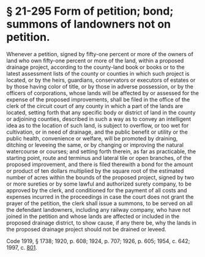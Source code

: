 # § 21-295 Form of petition; bond; summons of landowners not on petition.

<p>Whenever a petition, signed by fifty-one percent or more of the owners of land who own fifty-one percent or more of the land, within a proposed drainage project, according to the county-land book or books or to the latest assessment lists of the county or counties in which such project is located, or by the heirs, guardians, conservators or executors of estates or by those having color of title, or by those in adverse possession, or by the officers of corporations, whose lands will be affected by or assessed for the expense of the proposed improvements, shall be filed in the office of the clerk of the circuit court of any county in which a part of the lands are located, setting forth that any specific body or district of land in the county or adjoining counties, described in such a way as to convey an intelligent idea as to the location of such land, is subject to overflow, or too wet for cultivation, or in need of drainage, and the public benefit or utility or the public health, convenience or welfare, will be promoted by draining, ditching or leveeing the same, or by changing or improving the natural watercourse or courses; and setting forth therein, as far as practicable, the starting point, route and terminus and lateral tile or open branches, of the proposed improvement, and there is filed therewith a bond for the amount or product of ten dollars multiplied by the square root of the estimated number of acres within the bounds of the proposed project, signed by two or more sureties or by some lawful and authorized surety company, to be approved by the clerk, and conditioned for the payment of all costs and expenses incurred in the proceedings in case the court does not grant the prayer of the petition, the clerk shall issue a summons, to be served on all the defendant landowners, including any railway company, who have not joined in the petition and whose lands are affected or included in the proposed drainage district, to show cause, if any there be, why the lands in the proposed drainage project should not be drained or leveed.</p><p>Code 1919, § 1738; 1920, p. 608; 1924, p. 707; 1926, p. 605; 1954, c. 642; 1997, c. <a href='http://lis.virginia.gov/cgi-bin/legp604.exe?971+ful+CHAP0801'>801</a>.</p>